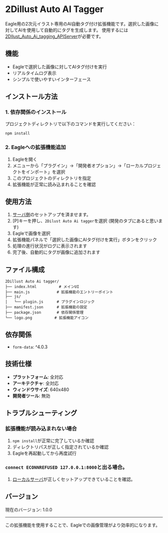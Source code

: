 # 2Dillust Auto AI Tagger

Eagle用の2次元イラスト専用のAI自動タグ付け拡張機能です。選択した画像に対してAIを使用して自動的にタグを生成します。
使用するには[2DIlust_Auto_Ai_tagging_APIServer](https://github.com/sabiaka/2DIlust_Auto_Ai_tagging_APIServer)が必要です。

## 機能

- Eagleで選択した画像に対してAIタグ付けを実行
- リアルタイムログ表示
- シンプルで使いやすいインターフェース

## インストール方法

### 1. 依存関係のインストール

プロジェクトディレクトリで以下のコマンドを実行してください：

```bash
npm install
```

### 2. Eagleへの拡張機能追加

1. Eagleを開く
2. メニューから「プラグイン」→「開発者オプション」→「ローカルプロジェクトをインポート」を選択
3. このプロジェクトのディレクトリを指定
4. 拡張機能が正常に読み込まれることを確認

## 使用方法
1. [サーバ側](https://github.com/sabiaka/2DIlust_Auto_Ai_tagging_APIServer)のセットアップを済ませます。
1. [P]キーを押し、`2Dilust Auto Ai tagger`を選択 (開発のタブにあると思います)
1. Eagleで画像を選択
2. 拡張機能パネルで「選択した画像にAIタグ付けを実行」ボタンをクリック
3. 処理の進行状況がログに表示されます
4. 完了後、自動的にタグが画像に追加されます

## ファイル構成

```
2Dillust Auto Ai tagger/
├── index.html          # メインUI
├── main.js            # 拡張機能のエントリーポイント
├── js/
│   └── plugin.js      # プラグインロジック
├── manifest.json      # 拡張機能の設定
├── package.json       # 依存関係管理
└── logo.png          # 拡張機能アイコン
```

## 依存関係

- `form-data`: ^4.0.3

## 技術仕様

- **プラットフォーム**: 全対応
- **アーキテクチャ**: 全対応
- **ウィンドウサイズ**: 640x480
- **開発者ツール**: 無効

## トラブルシューティング

### 拡張機能が読み込まれない場合

1. `npm install`が正常に完了しているか確認
2. ディレクトリパスが正しく指定されているか確認
3. Eagleを再起動してから再度試行

### `connect ECONNREFUSED 127.0.0.1:8000`と出る場合。

1. [ローカルサーバ](https://github.com/sabiaka/2DIlust_Auto_Ai_tagging_APIServer)が正しくセットアップできていることを確認。


## バージョン

現在のバージョン: 1.0.0

---

この拡張機能を使用することで、Eagleでの画像管理がより効率的になります。 
